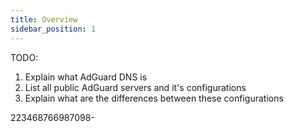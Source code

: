 ```yaml
---
title: Overview
sidebar_position: 1
---
```


TODO: 

1. Explain what AdGuard DNS is
2. List all public AdGuard servers and it's configurations
3. Explain what are the differences between these configurations

223468766987098-